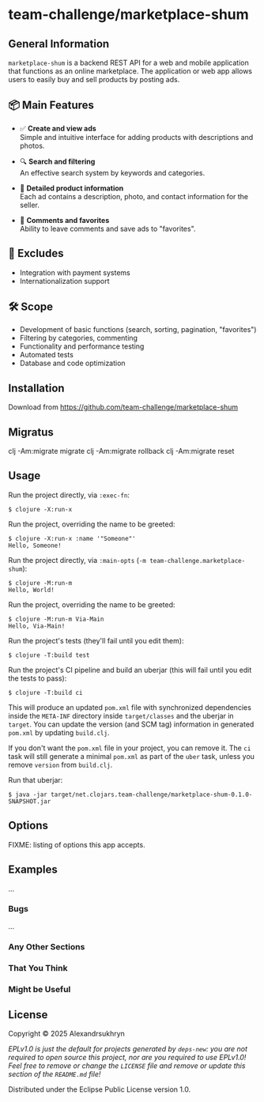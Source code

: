 # team-challenge/marketplace-shum

## General Information

`marketplace-shum` is a backend REST API for a web and mobile application that functions as an online marketplace. The application or web app allows users to easily buy and sell products by posting ads.

## 📦 Main Features

- ✅ **Create and view ads**  
  Simple and intuitive interface for adding products with descriptions and photos.
  
- 🔍 **Search and filtering**  
  An effective search system by keywords and categories.

- 📄 **Detailed product information**  
  Each ad contains a description, photo, and contact information for the seller.

- 💬 **Comments and favorites**  
  Ability to leave comments and save ads to "favorites".

## 🚫 Excludes

- Integration with payment systems
- Internationalization support

## 🛠 Scope

- Development of basic functions (search, sorting, pagination, "favorites")
- Filtering by categories, commenting
- Functionality and performance testing
- Automated tests
- Database and code optimization

## Installation

Download from https://github.com/team-challenge/marketplace-shum

## Migratus

clj -Am:migrate migrate
clj -Am:migrate rollback
clj -Am:migrate reset

## Usage

Run the project directly, via `:exec-fn`:

    $ clojure -X:run-x

Run the project, overriding the name to be greeted:

    $ clojure -X:run-x :name '"Someone"'
    Hello, Someone!

Run the project directly, via `:main-opts` (`-m team-challenge.marketplace-shum`):

    $ clojure -M:run-m
    Hello, World!

Run the project, overriding the name to be greeted:

    $ clojure -M:run-m Via-Main
    Hello, Via-Main!

Run the project's tests (they'll fail until you edit them):

    $ clojure -T:build test

Run the project's CI pipeline and build an uberjar (this will fail until you edit the tests to pass):

    $ clojure -T:build ci

This will produce an updated `pom.xml` file with synchronized dependencies inside the `META-INF`
directory inside `target/classes` and the uberjar in `target`. You can update the version (and SCM tag)
information in generated `pom.xml` by updating `build.clj`.

If you don't want the `pom.xml` file in your project, you can remove it. The `ci` task will
still generate a minimal `pom.xml` as part of the `uber` task, unless you remove `version`
from `build.clj`.

Run that uberjar:

    $ java -jar target/net.clojars.team-challenge/marketplace-shum-0.1.0-SNAPSHOT.jar

## Options

FIXME: listing of options this app accepts.

## Examples

...

### Bugs

...

### Any Other Sections
### That You Think
### Might be Useful

## License

Copyright © 2025 Alexandrsukhryn

_EPLv1.0 is just the default for projects generated by `deps-new`: you are not_
_required to open source this project, nor are you required to use EPLv1.0!_
_Feel free to remove or change the `LICENSE` file and remove or update this_
_section of the `README.md` file!_

Distributed under the Eclipse Public License version 1.0.
